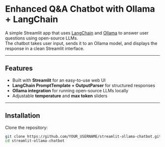 # Enhanced Q&A Chatbot with Ollama + LangChain

A simple Streamlit app that uses [LangChain](https://www.langchain.com/) and [Ollama](https://ollama.ai/) to answer user questions using open-source LLMs.  
The chatbot takes user input, sends it to an Ollama model, and displays the response in a clean Streamlit interface.

---

## Features
- Built with **Streamlit** for an easy-to-use web UI  
- **LangChain PromptTemplate + OutputParser** for structured responses  
- **Ollama integration** for running open-source LLMs locally  
- Adjustable **temperature** and **max token** sliders  

---

## Installation

Clone the repository:
```bash
git clone https://github.com/YOUR_USERNAME/streamlit-ollama-chatbot.git
cd streamlit-ollama-chatbot
